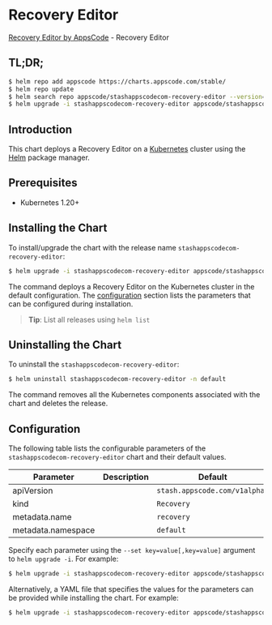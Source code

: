 # Recovery Editor

[Recovery Editor by AppsCode](https://appscode.com) - Recovery Editor

## TL;DR;

```bash
$ helm repo add appscode https://charts.appscode.com/stable/
$ helm repo update
$ helm search repo appscode/stashappscodecom-recovery-editor --version=v0.26.0
$ helm upgrade -i stashappscodecom-recovery-editor appscode/stashappscodecom-recovery-editor -n default --create-namespace --version=v0.26.0
```

## Introduction

This chart deploys a Recovery Editor on a [Kubernetes](http://kubernetes.io) cluster using the [Helm](https://helm.sh) package manager.

## Prerequisites

- Kubernetes 1.20+

## Installing the Chart

To install/upgrade the chart with the release name `stashappscodecom-recovery-editor`:

```bash
$ helm upgrade -i stashappscodecom-recovery-editor appscode/stashappscodecom-recovery-editor -n default --create-namespace --version=v0.26.0
```

The command deploys a Recovery Editor on the Kubernetes cluster in the default configuration. The [configuration](#configuration) section lists the parameters that can be configured during installation.

> **Tip**: List all releases using `helm list`

## Uninstalling the Chart

To uninstall the `stashappscodecom-recovery-editor`:

```bash
$ helm uninstall stashappscodecom-recovery-editor -n default
```

The command removes all the Kubernetes components associated with the chart and deletes the release.

## Configuration

The following table lists the configurable parameters of the `stashappscodecom-recovery-editor` chart and their default values.

|     Parameter      | Description |                 Default                  |
|--------------------|-------------|------------------------------------------|
| apiVersion         |             | <code>stash.appscode.com/v1alpha1</code> |
| kind               |             | <code>Recovery</code>                    |
| metadata.name      |             | <code>recovery</code>                    |
| metadata.namespace |             | <code>default</code>                     |


Specify each parameter using the `--set key=value[,key=value]` argument to `helm upgrade -i`. For example:

```bash
$ helm upgrade -i stashappscodecom-recovery-editor appscode/stashappscodecom-recovery-editor -n default --create-namespace --version=v0.26.0 --set apiVersion=stash.appscode.com/v1alpha1
```

Alternatively, a YAML file that specifies the values for the parameters can be provided while
installing the chart. For example:

```bash
$ helm upgrade -i stashappscodecom-recovery-editor appscode/stashappscodecom-recovery-editor -n default --create-namespace --version=v0.26.0 --values values.yaml
```
